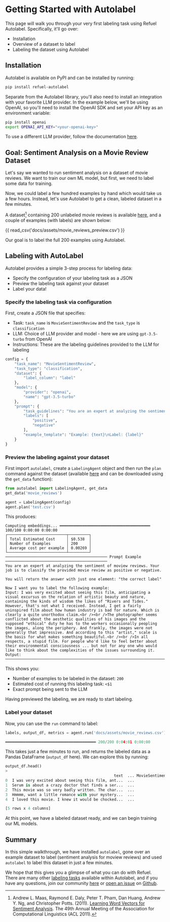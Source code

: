 # Getting Started with Autolabel
This page will walk you through your very first labeling task using Refuel Autolabel. Specifically, it'll go over:

* Installation
* Overview of a dataset to label
* Labeling the dataset using Autolabel

## Installation

Autolabel is available on PyPI and can be installed by running:
``` bash
pip install refuel-autolabel
```

Separate from the Autolabel library, you'll also need to install an integration with your favorite LLM provider. In the example below, we'll be using OpenAI, so you'll need to install the OpenAI SDK and set your API key as an environment variable:
```bash
pip install openai
export OPENAI_API_KEY="<your-openai-key>"
```

To use a different LLM provider, follow the documentation [here](/guide/llms/llms). 

## Goal: Sentiment Analysis on a Movie Review Dataset
Let's say we wanted to run sentiment analysis on a dataset of movie reviews. We want to train our own ML model, but first, we need to label some data for training.

Now, we could label a few hundred examples by hand which would take us a few hours. Instead, let's use Autolabel to get a clean, labeled dataset in a few minutes. 

A dataset[^1] containing 200 unlabeled movie reviews is available [here](https://github.com/refuel-ai/autolabel/blob/main/docs/assets/movie_reviews_preview.csv), and a couple of examples (with labels) are shown below:

{{ read_csv('docs/assets/movie_reviews_preview.csv') }}

Our goal is to label the full 200 examples using Autolabel. 

[^1]: Andrew L. Maas, Raymond E. Daly, Peter T. Pham, Dan Huang, Andrew Y. Ng, and Christopher Potts. (2011). [Learning Word Vectors for Sentiment Analysis](https://ai.stanford.edu/~amaas/papers/wvSent_acl2011.pdf). The 49th Annual Meeting of the Association for Computational Linguistics (ACL 2011).

## Labeling with AutoLabel

Autolabel provides a simple 3-step process for labeling data:

* Specify the configuration of your labeling task as a JSON
* Preview the labeling task against your dataset
* Label your data!

### Specify the labeling task via configuration

First, create a JSON file that specifies:

* Task: `task_name` is `MovieSentimentReview` and the `task_type` is `classification`
* LLM: Choice of LLM provider and model - here we are using `gpt-3.5-turbo` from OpenAI
* Instructions: These are the labeling guidelines provided to the LLM for labeling

```python
config = {
    "task_name": "MovieSentimentReview",
    "task_type": "classification",
    "dataset": {
        "label_column": "label"
    },
    "model": {
        "provider": "openai",
        "name": "gpt-3.5-turbo"
    },
    "prompt": {
        "task_guidelines": "You are an expert at analyzing the sentiment of moview reviews. Your job is to classify the provided movie review as positive or negative.",
        "labels": [
            "positive",
            "negative"
        ],
        "example_template": "Example: {text}\nLabel: {label}"
    }
}
```

### Preview the labeling against your dataset

First import `autolabel`, create a `LabelingAgent` object and then run the `plan` command against the dataset (available [here](https://autolabel-benchmarking.s3.us-west-2.amazonaws.com/movie_reviews/test.csv) and can be downloaded using the `get_data` function):

```python
from autolabel import LabelingAgent, get_data
get_data('movie_reviews')

agent = LabelingAgent(config)
agent.plan('test.csv')
```

This produces:
```
Computing embeddings... ━━━━━━━━━━━━━━━━━━━━━━━━━━━━━━━━━━━━━━━━ 100/100 0:00:00 0:00:00
┌──────────────────────────┬─────────┐
│ Total Estimated Cost     │ $0.538  │
│ Number of Examples       │ 200     │
│ Average cost per example │ 0.00269 │
└──────────────────────────┴─────────┘
───────────────────────────────────────────── Prompt Example ─────────────────────────────────────────────
You are an expert at analyzing the sentiment of moview reviews. Your job is to classify the provided movie review as positive or negative.

You will return the answer with just one element: "the correct label"

Now I want you to label the following example:
Input: I was very excited about seeing this film, anticipating a visual excursus on the relation of artistic beauty and nature, containing the kinds of wisdom the likes of "Rivers and Tides." However, that's not what I received. Instead, I get a fairly uninspired film about how human industry is bad for nature. Which is clearly a quite unorthodox claim.<br /><br />The photographer seems conflicted about the aesthetic qualities of his images and the supposed "ethical" duty he has to the workers occasionally peopling the images, along the periphery. And frankly, the images were not generally that impressive. And according to this "artist," scale is the basis for what makes something beautiful.<br /><br />In all respects, a stupid film. For people who'd like to feel better about their environmental consciousness ... but not for any one who would like to think about the complexities of the issues surrounding it.
Output:
──────────────────────────────────────────────────────────────────────────────────────────────────────────
```

This shows you:

* Number of examples to be labeled in the dataset: `200`
* Estimated cost of running this labeling task: `<$1`
* Exact prompt being sent to the LLM

Having previewed the labeling, we are ready to start labeling. 


### Label your dataset

Now, you can use the `run` command to label:

```python
labels, output_df, metrics = agent.run('docs/assets/movie_reviews.csv')

━━━━━━━━━━━━━━━━━━━━━━━━━━━━━━━━━━━━━━━━ 200/200 0:04:01 0:00:00
```

This takes just a few minutes to run, and returns the labeled data as a Pandas DataFrame (`output_df` here). We can explore this by running:
```python
output_df.head()
>
                                                text  ... MovieSentimentReview_llm_label
0  I was very excited about seeing this film, ant...  ...                       negative
1  Serum is about a crazy doctor that finds a ser...  ...                       negative
2  This movie was so very badly written. The char...  ...                       negative
3  Hmmmm, want a little romance with your mystery...  ...                       negative
4  I loved this movie. I knew it would be chocked...  ...                       positive

[5 rows x 4 columns]
```

At this point, we have a labeled dataset ready, and we can begin training our ML models. 

## Summary

In this simple walkthrough, we have installed `autolabel`, gone over an example dataset to label (sentiment analysis for moview reviews) and used `autolabel` to label this dataset in just a few minutes. 

We hope that this gives you a glimpse of what you can do with Refuel. There are many other [labeling tasks](/guide/tasks/tasks) available within Autolabel, and if you have any questions, join our community <a href="https://discord.gg/uEdr8nrMGm" target="_blank">here</a> or [open an issue](https://github.com/refuel-ai/autolabel/issues/new/choose) on [Github](https://github.com/refuel-ai/autolabel). 
